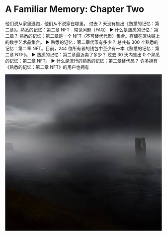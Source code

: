 # A Familiar Memory: Chapter Two

他们说从家里逃跑，他们从不说家在哪里。 过去 7 天没有售出《熟悉的记忆：第二章》。熟悉的记忆：第二章 NFT - 常见问题（FAQ）
▶ 什么是熟悉的记忆：第二章？
熟悉的记忆：第二章是一个 NFT（不可替代代币）集合。存储在区块链上的数字艺术品集合。
▶ 熟悉的记忆：第二章代币有多少？
总共有 300 个熟悉的记忆：第二章 NFT。目前，244 位所有者的钱包中至少有一本《熟悉的记忆：第二章 NTF》。
▶ 熟悉的记忆：第二章最近卖了多少？
过去 30 天内售出 0 个熟悉的记忆：第二章 NFT。
▶ 什么是流行的熟悉的记忆：第二章替代品？
许多拥有《熟悉的记忆：第二章 NFT》的用户也拥有

![unnamed](unnamed.jpg)
